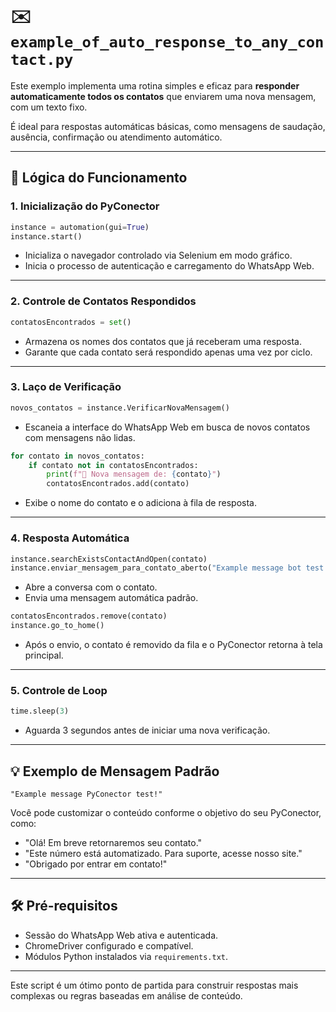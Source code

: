 
# ✉️ `example_of_auto_response_to_any_contact.py`

Este exemplo implementa uma rotina simples e eficaz para **responder automaticamente todos os contatos** que enviarem uma nova mensagem, com um texto fixo.

É ideal para respostas automáticas básicas, como mensagens de saudação, ausência, confirmação ou atendimento automático.

---

## 🧠 Lógica do Funcionamento

### 1. Inicialização do PyConector

```python
instance = automation(gui=True)
instance.start()
```

- Inicializa o navegador controlado via Selenium em modo gráfico.
- Inicia o processo de autenticação e carregamento do WhatsApp Web.

---

### 2. Controle de Contatos Respondidos

```python
contatosEncontrados = set()
```

- Armazena os nomes dos contatos que já receberam uma resposta.
- Garante que cada contato será respondido apenas uma vez por ciclo.

---

### 3. Laço de Verificação

```python
novos_contatos = instance.VerificarNovaMensagem()
```

- Escaneia a interface do WhatsApp Web em busca de novos contatos com mensagens não lidas.

```python
for contato in novos_contatos:
    if contato not in contatosEncontrados:
        print(f"📨 Nova mensagem de: {contato}")
        contatosEncontrados.add(contato)
```

- Exibe o nome do contato e o adiciona à fila de resposta.

---

### 4. Resposta Automática

```python
instance.searchExistsContactAndOpen(contato)
instance.enviar_mensagem_para_contato_aberto("Example message bot test!")
```

- Abre a conversa com o contato.
- Envia uma mensagem automática padrão.

```python
contatosEncontrados.remove(contato)
instance.go_to_home()
```

- Após o envio, o contato é removido da fila e o PyConector retorna à tela principal.

---

### 5. Controle de Loop

```python
time.sleep(3)
```

- Aguarda 3 segundos antes de iniciar uma nova verificação.

---

## 💡 Exemplo de Mensagem Padrão

```text
"Example message PyConector test!"
```

Você pode customizar o conteúdo conforme o objetivo do seu PyConector, como:
- "Olá! Em breve retornaremos seu contato."
- "Este número está automatizado. Para suporte, acesse nosso site."
- "Obrigado por entrar em contato!"

---

## 🛠️ Pré-requisitos

- Sessão do WhatsApp Web ativa e autenticada.
- ChromeDriver configurado e compatível.
- Módulos Python instalados via `requirements.txt`.

---

Este script é um ótimo ponto de partida para construir respostas mais complexas ou regras baseadas em análise de conteúdo.